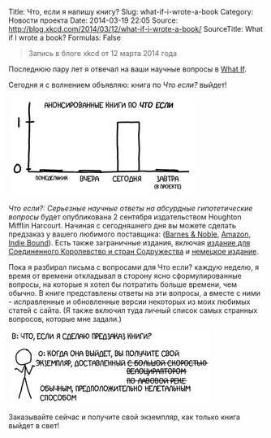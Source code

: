 Title: Что, если я напишу книгу?
Slug: what-if-i-wrote-a-book
Category: Новости проекта
Date: 2014-03-19 22:05
Source: http://blog.xkcd.com/2014/03/12/what-if-i-wrote-a-book/
SourceTitle: What if I wrote a book?
Formulas: False

> Запись в блоге xkcd от 12 марта 2014 года

Последнюю пару лет я отвечал на ваши научные вопросы в [What If](http://what-if.xkcd.com/).

Сегодня я с волнением объявляю: книга по *Что если?* выйдет!

![](/uploads/static/whatif_1_ru.png "Если учесть погрешность, то всё, что я могу сказать: число книг, которые я сегодня анонсирую, - где-то между 0,6 и 1.8.")

*Что если?: Серьезные научные ответы на абсурдные гипотетические вопросы* будет опубликована 2 сентября издательством Houghton Mifflin Harcourt. Начиная с сегодняшнего дня вы можете сделать предзаказ у вашего любимого поставщика: ([Barnes & Noble](http://www.barnesandnoble.com/w/what-if-serious-scientific-answers-to-absurd-hypothetical-questions-randall-munroe/1118864093?ean=9780544272996), [Amazon](http://www.amazon.com/What-If-Scientific-Hypothetical-Questions/dp/0544272994/ref=sr_1_1?s=books&ie=UTF8&qid=1394474740&sr=1-1&keywords=what+if%3F%2C+munroe), [Indie Bound](http://www.indiebound.org/book/9780544272996)). Есть также заграничные издания, включая [издание для Соединенного Королевство и стран Содружества](http://www.amazon.co.uk/What-If-Randall-Munroe/dp/1848549571/) и [немецкое издание](http://www.amazon.de/What-w%C3%A4re-wenn-wissenschaftliche-hypothetische/dp/3813506525/).

Пока я разбирал письма с вопросами для Что если? каждую неделю, я время от времени откладывал в сторону ясно сформулированные вопросы, на которые я хотел бы потратить больше времени, чем обычно. В книге представлены ответы на эти вопросы, а вместе с ними - исправленные и обновленные версии некоторых из моих любимых статей с сайта. (Я также включил туда личный список самых странных вопросов, которые мне задали.)

![](/uploads/static/whatif_2_ru.png "У издателя были кое-какие проблемы с моим предложением выпустить тираж из антиматерии.")

Заказывайте сейчас и получите свой экземпляр, как только книга выйдет в свет!
